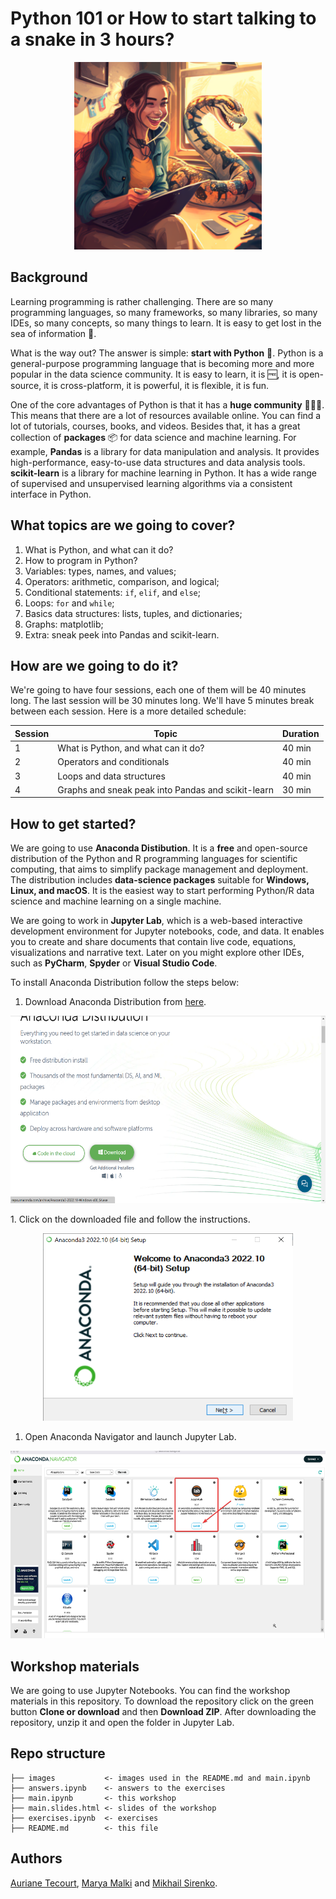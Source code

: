# Python 101 or How to start talking to a snake in 3 hours?

<p align="center">
    <img src="images/midjourney1.png" width="300" height="300">

## Background
Learning programming is rather challenging. There are so many programming languages, so many frameworks, so many libraries, so many IDEs, so many concepts, so many things to learn. It is easy to get lost in the sea of information :shrug:.

What is the way out? The answer is simple: **start with Python** :snake:. Python is a general-purpose programming language that is becoming more and more popular in the data science community. It is easy to learn, it is :free:, it is open-source, it is cross-platform, it is powerful, it is flexible, it is fun.

One of the core advantages of Python is that it has a **huge community** :people_holding_hands:. This means that there are a lot of resources available online. You can find a lot of tutorials, courses, books, and videos. Besides that, it has a great collection of **packages** :package: for data science and machine learning. For example, **Pandas** is a library for data manipulation and analysis. It provides high-performance, easy-to-use data structures and data analysis tools. **scikit-learn** is a library for machine learning in Python. It has a wide range of supervised and unsupervised learning algorithms via a consistent interface in Python.

## What topics are we going to cover?
1. What is Python, and what can it do?
2. How to program in Python?
3. Variables: types, names, and values;
4. Operators: arithmetic, comparison, and logical;
5. Conditional statements: `if`, `elif`, and `else`;
6. Loops: `for` and `while`;
7. Basics data structures: lists, tuples, and dictionaries;
8. Graphs: matplotlib;
9. Extra: sneak peek into Pandas and scikit-learn.

## How are we going to do it?
We're going to have four sessions, each one of them will be 40 minutes long. The last session will be 30 minutes long. We'll have 5 minutes break between each session. Here is a more detailed schedule:

| Session | Topic | Duration |
| --- | --- | --- |
| 1 | What is Python, and what can it do? | 40 min |
| 2 | Operators and conditionals | 40 min |
| 3 | Loops and data structures | 40 min |
| 4 | Graphs and sneak peak into Pandas and scikit-learn | 30 min |

## How to get started?
We are going to use **Anaconda Distibution**. It is a **free** and open-source distribution of the Python and R programming languages for scientific computing, that aims to simplify package management and deployment. The distribution includes **data-science packages** suitable for **Windows, Linux, and macOS**. It is the easiest way to start performing Python/R data science and machine learning on a single machine.

We are going to work in **Jupyter Lab**, which is a web-based interactive development environment for Jupyter notebooks, code, and data. It enables you to create and share documents that contain live code, equations, visualizations and narrative text. Later on you might explore other IDEs, such as **PyCharm**, **Spyder** or **Visual Studio Code**. 

To install Anaconda Distribution follow the steps below:

1. Download Anaconda Distribution from [here](https://www.anaconda.com/download/).
<p align="center">
    <img src="images/screenshot1.png" width="600" height="300">
</p>
1. Click on the downloaded file and follow the instructions.
<p align="center">
    <img src="images/screenshot2.png" width="400" height="300">
</p>

1. Open Anaconda Navigator and launch Jupyter Lab.
<p align="center">
    <img src="images/screenshot3.png" width="600" height="300">
</p>

## Workshop materials
We are going to use Jupyter Notebooks. You can find the workshop materials in this repository. To download the repository click on the green button **Clone or download** and then **Download ZIP**. After downloading the repository, unzip it and open the folder in Jupyter Lab.

## Repo structure
```
├── images           <- images used in the README.md and main.ipynb
├── answers.ipynb    <- answers to the exercises
├── main.ipynb       <- this workshop
├── main.slides.html <- slides of the workshop
├── exercises.ipynb  <- exercises
├── README.md        <- this file
```
## Authors
[Auriane Tecourt](https://github.com/AurianeTec), [Marya Malki](https://github.com/maryamalki) and [Mikhail Sirenko](https://github.com/mikhailsirenko).